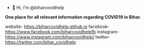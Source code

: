 - 👋 Hi, I’m @biharcovidhelp

<b> One place for all relevant information regarding COVID19 in Bihar. </b>

website- https://biharcovidhelp.github.io
facebook- https://www.facebook.com/biharcovidhelpfb
instagram- https://www.instagram.com/biharcovidhelp/
twitter- https://twitter.com/bihar_covidhelp

<!---
navodayacovidhelp/navodayacovidhelp is a ✨ special ✨ repository because its `README.md` (this file) appears on your GitHub profile.
You can click the Preview link to take a look at your changes.
--->
